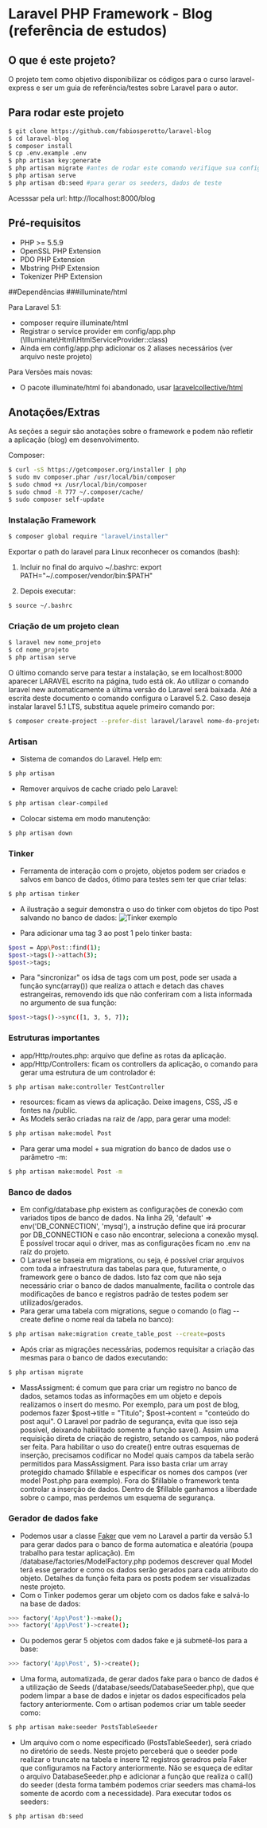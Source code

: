 # Laravel PHP Framework - Blog (referência de estudos)


## O que é este projeto?
O projeto tem como objetivo disponibilizar os códigos para o curso laravel-express e ser um guia de referência/testes sobre Laravel para o autor.


## Para rodar este projeto
```bash
$ git clone https://github.com/fabiosperotto/laravel-blog
$ cd laravel-blog
$ composer install
$ cp .env.example .env
$ php artisan key:generate
$ php artisan migrate #antes de rodar este comando verifique sua configuracao com banco em .env
$ php artisan serve
$ php artisan db:seed #para gerar os seeders, dados de teste
```
Acesssar pela url: http://localhost:8000/blog



## Pré-requisitos
- PHP >= 5.5.9
- OpenSSL PHP Extension
- PDO PHP Extension
- Mbstring PHP Extension
- Tokenizer PHP Extension


##Dependências
###illuminate/html

Para Laravel 5.1:

- composer require illuminate/html
- Registrar o service provider em config/app.php (\Illuminate\Html\HtmlServiceProvider::class)
- Ainda em config/app.php adicionar os 2 aliases necessários (ver arquivo neste projeto)

Para Versões mais novas:

- O pacote illuminate/html foi abandonado, usar [laravelcollective/html](https://packagist.org/packages/laravelcollective/html)



## Anotações/Extras
As seções a seguir são anotações sobre o framework e podem não refletir a aplicação (blog) em desenvolvimento.


Composer:
```bash
$ curl -sS https://getcomposer.org/installer | php
$ sudo mv composer.phar /usr/local/bin/composer
$ sudo chmod +x /usr/local/bin/composer
$ sudo chmod -R 777 ~/.composer/cache/
$ sudo composer self-update
```

### Instalação Framework
```bash
$ composer global require "laravel/installer"
```

Exportar o path do laravel para Linux reconhecer os comandos (bash):

1. Incluir no final do arquivo ~/.bashrc: export PATH="~/.composer/vendor/bin:$PATH"

2. Depois executar: 
```bash
$ source ~/.bashrc 
```


### Criação de um projeto clean
```bash
$ laravel new nome_projeto
$ cd nome_projeto
$ php artisan serve
```

O último comando serve para testar a instalação, se em localhost:8000 aparecer LARAVEL escrito na página, tudo está ok. Ao utilizar o comando laravel new automaticamente a última versão do Laravel será baixada. Até a escrita deste documento o comando configura o Laravel 5.2. Caso deseja instalar laravel 5.1 LTS, substitua aquele primeiro comando por:
```bash
$ composer create-project --prefer-dist laravel/laravel nome-do-projeto 5.1.*
```

### Artisan
- Sistema de comandos do Laravel. Help em:
```bash
$ php artisan
```
- Remover arquivos de cache criado pelo Laravel:
```bash
$ php artisan clear-compiled 
```
- Colocar sistema em modo manutenção:
```bash
$ php artisan down 
```


### Tinker
- Ferramenta de interação com o projeto, objetos podem ser criados e salvos em banco de dados, ótimo para testes sem ter que criar telas:
```bash
$ php artisan tinker
```

- A ilustração a seguir demonstra o uso do tinker com objetos do tipo Post salvando no banco de dados:
![Tinker exemplo](public/image/tinker.png)


- Para adicionar uma tag 3 ao post 1 pelo tinker basta:
```bash
$post = App\Post::find(1);
$post->tags()->attach(3);
$post->tags;
```

- Para "sincronizar" os idsa de tags com um post, pode ser usada a função sync(array()) que realiza o attach e detach das chaves estrangeiras, removendo ids que não conferiram com a lista informada no argumento de sua função:
```bash
$post->tags()->sync([1, 3, 5, 7]);
```



### Estruturas importantes
- app/Http/routes.php: arquivo que define as rotas da aplicação.
- app/Http/Controllers: ficam os controllers da aplicação, o comando para gerar uma estrutura de um controlador é:
```bash
$ php artisan make:controller TestController
```
- resources: ficam as views da aplicação. Deixe imagens, CSS, JS e fontes na /public.
- As Models serão criadas na raiz de /app, para gerar uma model:
```bash
$ php artisan make:model Post
```

- Para gerar uma model + sua migration do banco de dados use o parâmetro -m:
```bash
$ php artisan make:model Post -m
```
 

### Banco de dados
- Em config/database.php existem as configurações de conexão com variados tipos de banco de dados. Na linha 29, 'default' => env('DB_CONNECTION', 'mysql'), a instrução define que irá procurar por DB_CONNECTION e caso não encontrar, seleciona a conexão mysql. É possível trocar aqui o driver, mas as configurações ficam no .env na raíz do projeto.
- O Laravel se baseia em migrations, ou seja, é possível criar arquivos com toda a infraestrutura das tabelas para que, futuramente, o framework gere o banco de dados. Isto faz com que não seja necessário criar o banco de dados manualmente, facilita o controle das modificações de banco e registros padrão de testes podem ser utilizados/gerados.
- Para gerar uma tabela com migrations, segue o comando (o flag --create define o nome real da tabela no banco):
```bash
$ php artisan make:migration create_table_post --create=posts
```
- Após criar as migrações necessárias, podemos requisitar a criação das mesmas para o banco de dados executando:
```bash
$ php artisan migrate
```

- MassAssigment: é comum que para criar um registro no banco de dados, setamos todas as informações em um objeto e depois realizamos o insert do mesmo. Por exemplo, para um post de blog, podemos fazer $post->title = "Titulo"; $post->content = "conteúdo do post aqui". O Laravel por padrão de segurança, evita que isso seja possível, deixando habilitado somente a função save(). Assim uma requisição direta de criação de registro, setando os campos, não poderá ser feita. Para habilitar o uso do create() entre outras esquemas de inserção, precisamos codificar no Model quais campos da tabela serão permitidos para MassAssigment. Para isso basta criar um array protegido chamado $fillable e especificar os nomes dos campos (ver model Post.php para exemplo). Fora do $fillable o framework tenta controlar a inserção de dados. Dentro de $fillable ganhamos a liberdade sobre o campo, mas perdemos um esquema de segurança.



### Gerador de dados fake
- Podemos usar a classe [Faker](https://github.com/fzaninotto/Faker#formatters) que vem no Laravel a partir da versão 5.1 para gerar dados para o banco de forma automatica e aleatória (poupa trabalho para testar aplicação). Em /database/factories/ModelFactory.php podemos descrever qual Model terá esse gerador e como os dados serão gerados para cada atributo do objeto. Detalhes da função feita para os posts podem ser visualizadas neste projeto. 
- Com o Tinker podemos gerar um objeto com os dados fake e salvá-lo na base de dados:
```bash
>>> factory('App\Post')->make();
>>> factory('App\Post')->create();
```
- Ou podemos gerar 5 objetos com dados fake e já submetê-los para a base:
```bash
>>> factory('App\Post', 5)->create();
```
- Uma forma, automatizada, de gerar dados fake para o banco de dados é a utilização de Seeds (/database/seeds/DatabaseSeeder.php), que que podem limpar a base de dados e injetar os dados especificados pela factory anteriormente. Com o artisan podemos criar um table seeder como:
```bash
$ php artisan make:seeder PostsTableSeeder
```
- Um arquivo com o nome especificado (PostsTableSeeder), será criado no diretório de seeds. Neste projeto perceberá que o seeder pode realizar o truncate na tabela e insere 12 registros geradros pela Faker que configuramos na Factory anteriormente. Não se esqueça de editar o arquivo DatabaseSeeder.php e adicionar a função que realiza o call() do seeder (desta forma também podemos criar seeders mas chamá-los somente de acordo com a necessidade). Para executar todos os seeders:
```bash
$ php artisan db:seed
```


